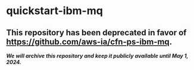 # quickstart-ibm-mq 
## This repository has been deprecated in favor of https://github.com/aws-ia/cfn-ps-ibm-mq. 
***We will archive this repository and keep it publicly available until May 1, 2024.***
